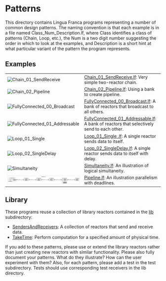 # Patterns

This directory contains Lingua Franca programs representing a number of common design patterns. The naming convention is that each example is in a file named Class_Num_Description.lf, where Class identifies a class of patterns (Chain, Loop, etc.), the Num is a two digit number suggesting the order in which to look at the examples, and Description is a short hint at what particular variant of the pattern the program represents.

## Examples

<table>
<tr>
<td> <img src="img/Chain_01_SendReceive.png" alt="Chain_01_SendReceive" width="100%"> </td>
<td> <a href="Chain_01_SendReceive.lf">Chain_01_SendReceive.lf</a>: Very simple two-reactor chain. </td>
</tr>
<tr>
<td> <img src="img/Chain_02_Pipeline.png" alt="Chain_02_Pipeline" width="100%"> </td>
<td> <a href="Chain_02_Pipeline.lf"> Chain_02_Pipeline.lf</a>: Using a bank to create pipeline. </td>
</tr>
<tr>
<td> <img src="img/FullyConnected_00_Broadcast.png" alt="FullyConnected_00_Broadcast" width="50%"> </td>
<td> <a href="FullyConnected_00_Broadcast.lf"> FullyConnected_00_Broadcast.lf</a>: A bank of reactors that broadcast to all others. </td>
</tr>
<tr>
<td> <img src="img/FullyConnected_01_Addressable.png" alt="FullyConnected_01_Addressable" width="50%"> </td>
<td> <a href="FullyConnected_01_Addressable.lf"> FullyConnected_01_Addressable.lf</a>: A bank of reactors that selectively send to each other. </td>
</tr>
<tr>
<td> <img src="img/Loop_01_Single.png" alt="Loop_01_Single" width="50%"> </td>
<td> <a href="Loop_01_Single.lf"> Loop_01_Single .lf</a>: A single reactor sends data to itself. </td>
</tr>
<tr>
<td> <img src="img/Loop_02_SingleDelay.png" alt="Loop_02_SingleDelay" width="50%"> </td>
<td> <a href="Loop_02_SingleDelay.lf"> Loop_02_SingleDelay.lf</a>: A single reactor sends data to itself with delay. </td>
</tr>
<tr>
<td> <img src="img/Simultaneity.png" alt="Simultaneity" width="50%"> </td>
<td> <a href="Simultaneity.lf"> Simultaneity.lf</a>: An illustration of logical simultaneity. </td>
</tr>
<tr>
<td> <img src="img/Pipeline.png" alt="Simultaneity" width="100%"> </td>
<td> <a href="Pipeline.lf"> Pipeline.lf</a>: An illustration parallelism with deadlines. </td>
</tr>
</table>


## Library

These programs reuse a collection of library reactors contained in the [lib](lib) subdirectory:

* [SendersAndReceivers](lib/SendersAndReceivers.lf): A collection of reactors that send and receive data.
* [TakeTime](lib/TakeTime.lf): Perform computation for a specified amount of physical time.

If you add to these patterns, please use or extend the library reactors rather than just creating new reactors with similar functionality. Please also fully document your patterns. What do they illustrate? How can the user experiment with them? Also, for each pattern, please add a test in the test subdirectory. Tests should use corresponding test receivers in the lib directory.